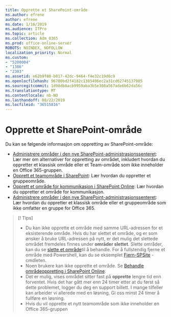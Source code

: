```yaml
---
title: Opprette et SharePoint-område
ms.author: efrene
author: efrene
ms.date: 1/16/2019
ms.audience: ITPro
ms.topic: article
ms.collection: Adm_O365
ms.prod: office-online-server
ROBOTS: NOINDEX, NOFOLLOW
localization_priority: Normal
ms.custom:
- "5200004"
- "1386"
- "2303"
ms.assetid: e62b9f80-b017-42dc-9464-f4e32c19d6c9
ms.openlocfilehash: 96780bd2f4182c1385406ec2a31cd62745137985
ms.sourcegitcommit: 1d98db8acb9959aba3b5e308a567ade6b62da56c
ms.translationtype: MT
ms.contentlocale: nb-NO
ms.lasthandoff: 08/22/2019
ms.locfileid: "36515816"
---
```

# <a name="create-a-sharepoint-site"></a>Opprette et SharePoint-område

Du kan se følgende informasjon om oppretting av SharePoint-område:
- [Administrere områder i den nye SharePoint-administrasjonssenteret](https://docs.microsoft.com/sharepoint/manage-site-creation): Lær mer om alternativer for oppretting av området, inkludert hvordan du oppretter et klassisk område eller et Team-område som ikke inneholder en Office 365-gruppen.
- [Opprett et teamområde i SharePoint](https://support.office.com/article/create-a-team-site-in-sharepoint-ef10c1e7-15f3-42a3-98aa-b5972711777d?ui=en-US&amp;rs=en-US&amp;ad=US): Lær hvordan du oppretter et gruppeområde.
- [Opprett et område for kommunikasjon i SharePoint Online](https://support.office.com/article/7fb44b20-a72f-4d2c-9173-fc8f59ba50eb): Lær hvordan du oppretter et område for kommunikasjon.
- [Administrere områder i den nye SharePoint-administrasjonssenteret](https://docs.microsoft.com/sharepoint/manage-sites-in-new-admin-center#create-a-site): Lær hvordan du oppretter et klassisk område eller et gruppeområde som ikke omfatter en gruppe for Office 365.


  
> [! Tips]
> - Du kan ikke opprette et område med samme URL-adressen for et eksisterende område. Hvis du har slettet et område, og er som ønsker å bruke URL-adressen på nytt, er det mulig det slettede området fremdeles finnes under **områder slettet**. Slette områder, kan du se [slette et område](https://docs.microsoft.com/sharepoint/manage-sites-in-new-admin-center#delete-a-site)til å behandle. For å fullstendig fjerne et område med Powershell, kan du se eksemplet [Fjern-SPSite](https://docs.microsoft.com/sharepoint/manage-sites-in-new-admin-center#delete-a-site) -cmdleten.
> - Noen brukere kan ikke opprette et område. Se [Behandle områdeoppretting i SharePoint Online](https://docs.microsoft.com/sharepoint/manage-site-creation).
> - Det er mulig, vises området sitter fast på **opprette** lengre tid enn forventet. Hvis det har gått mer enn 24 timer etter at du først så dette problemet, logger du deg en support billett. I mange tilfeller kan arbeider vi allerede med en løsning. Gi oss minst 24 timer å fullføre en løsning.
> - Hvis du vil opprette et nytt teamområde som ikke inneholder en Office 365-gruppen 


